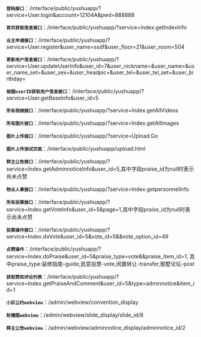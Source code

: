 **`登陆接口`**：/interface/public/yushuapp/?service=User.login&account=12104A&pwd=888888 

**`首页获取信息接口`**：/interface/public/yushuapp/?service=Index.getIndexInfo 

**`业主申请接口`**：/interface/public/yushuapp/?service=User.register&user_name=ssdf&user_floor=21&user_room=504 

**`更新用户信息接口`**：/interface/public/yushuapp/?service=User.updateUserInfo&user_id=7&user_nickname=&user_name=&user_name_set=&user_sex=&user_headpic=&user_tel=&user_tel_set=&user_birthday=

**`根据userID获取用户信息接口`**：/interface/public/yushuapp/?service=User.getBaseInfo&user_id=5

**`所有视频接口`**：/interface/public/yushuapp/?service=Index.getAllVideos

**`所有图片接口`**：/interface/public/yushuapp/?service=Index.getAllImages

**`图片上传接口`**：/interface/public/yushuapp/?service=Upload.Go

**`图片上传测试页面`**：/interface/public/yushuapp/upload.html

**`群主公告接口`**：/interface/public/yushuapp/?service=Index.getAdminnoticeInfo&user_id=5,其中字段praise_id为null时表示尚未点赞

**`物业人事接口`**：/interface/public/yushuapp/?service=Index.getpersonnelInfo

**`所有投票接口`**：/interface/public/yushuapp/?service=Index.getVoteInfo&user_id=5&page=1,其中字段praise_id为null时表示尚未点赞

**`投票操作接口`**：/interface/public/yushuapp/?service=Index.doVote&user_id=5&vote_id=5&&vote_option_id=49

**`点赞操作`**：/interface/public/yushuapp/?service=Index.doPraise&user_id=5&praise_type=vote&&praise_item_id=1,
其中praise_type:装修指南-guide,民意投票-vote,闲置转让-transfer,御墅论坛-post

**`获取赞和评论列表`**：/interface/public/yushuapp/?service=Index.getPraiseAndComment&user_id=5&type=adminnotice&item_id=1

**`小区公约webview`**：/admin/webview/convention_display

**`轮播图webview`**：/admin/webview/slide_display/slide_id/8

**`群主公告webview`**：/admin/webview/adminnotice_display/adminnotice_id/2